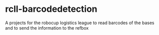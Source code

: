 # rcll-barcodedetection
A projects for the robocup logistics league to read barcodes of the bases and to send the information to the refbox

